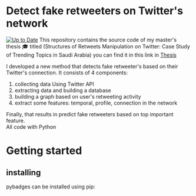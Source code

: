 # Detect fake retweeters on Twitter's network

[![Up to Date](https://img.shields.io/badge/Python-3.7-green)](https://github.com/ikatyang/emoji-cheat-sheet/actions?query=workflow%3A%22Up+to+Date%22)
This repository contains the source code of my master's thesis :mortar_board: titled (Structures of Retweets Manipulation on Twitter: Case Study of Trending Topics in Saudi Arabia)
 you can find it in this link in [Thesis](<https://kausp.sa/Details/Thesis/146506/>)

I developed a new method that detects fake retweeter's based on their Twitter's connection. It consists of 4 components: <br>

1. collecting data Using Twitter API 
2. extracting data and building a database 
3. building a graph based on user's retweeting activity 
4. extract some features: temporal, profile,  connection in the network 

Finally, that results in predict fake retweeters based on top important feature.  <br>
All code with Python 

# Getting started
## installing
pybadges can be installed using pip:
